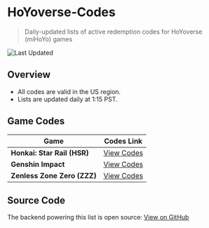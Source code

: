 # HoYoverse-Codes
> Daily-updated lists of active redemption codes for HoYoverse (miHoYo) games

![Last Updated](https://img.shields.io/badge/updated-daily-brightgreen)

## Overview
- All codes are valid in the US region.
- Lists are updated daily at 1:15 PST.

## Game Codes

| Game                | Codes Link                 |
|---------------------|---------------------------|
| **Honkai: Star Rail (HSR)**       | [View Codes](./HSR.txt)   |
| **Genshin Impact**  | [View Codes](./GENSHIN.txt)|
| **Zenless Zone Zero (ZZZ)** | [View Codes](./ZZZ.txt)        |

## Source Code
The backend powering this list is open source: [View on GitHub](https://github.com/Hum-Bao/hoyoverse-codes-backend)
